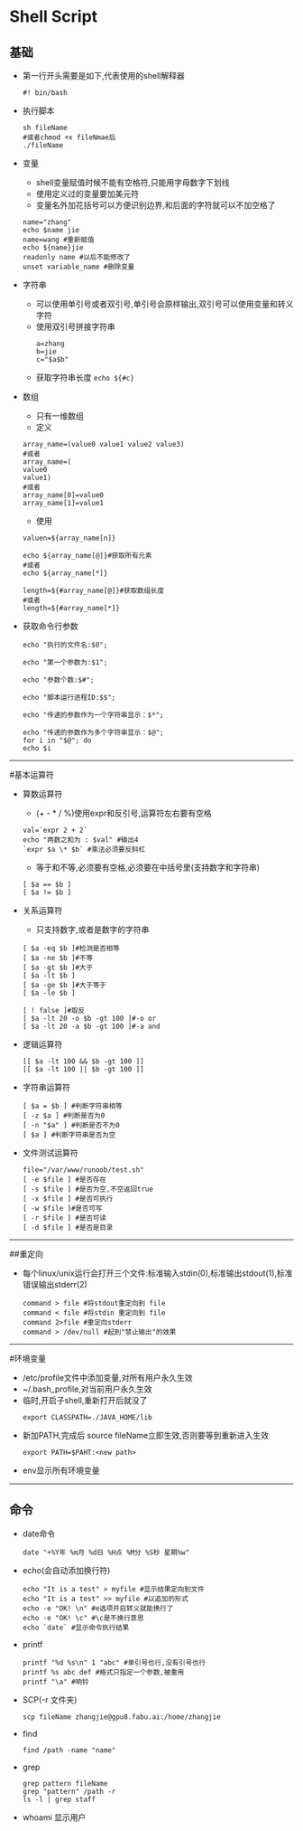 # Shell Script
## 基础
+ 第一行开头需要是如下,代表使用的shell解释器
    ```shell
    #! bin/bash
    ```
+ 执行脚本
    ```shell
    sh fileName
    #或者chmod +x fileNmae后
    ./fileName
    ```

+ 变量
    + shell变量赋值时候不能有空格符,只能用字母数字下划线
    + 使用定义过的变量要加美元符
    + 变量名外加花括号可以方便识别边界,和后面的字符就可以不加空格了
    ```shell
    name="zhang"
    echo $name jie
    name=wang #重新赋值
    echo ${name}jie
    readonly name #以后不能修改了
    unset variable_name #删除变量

+ 字符串
    + 可以使用单引号或者双引号,单引号会原样输出,双引号可以使用变量和转义字符
    + 使用双引号拼接字符串
        ```shell
        a=zhang
        b=jie
        c="$a$b"
        ```
    + 获取字符串长度
        `echo ${#c}`

+ 数组
    + 只有一维数组
    + 定义
    ```shell
    array_name=(value0 value1 value2 value3)
    #或者
    array_name=(
    value0
    value1)
    #或者
    array_name[0]=value0
    array_name[1]=value1
    ```
    + 使用
    ```shell
    valuen=${array_name[n]}

    echo ${array_name[@]}#获取所有元素
    #或者
    echo ${array_name[*]}

    length=${#array_name[@]}#获取数组长度
    #或者
    length=${#array_name[*]}
    ```
+ 获取命令行参数
    ```shell
    echo "执行的文件名:$0";

    echo "第一个参数为:$1";

    echo "参数个数:$#";

    echo "脚本运行进程ID:$$";

    echo "传递的参数作为一个字符串显示：$*";

    echo "传递的参数作为多个字符串显示：$@";
    for i in "$@"; do
    echo $i
    ```

---
#基本运算符
+ 算数运算符
    + (+ - * / %)使用expr和反引号,运算符左右要有空格
    ```shell
    val=`expr 2 + 2`
    echo "两数之和为 : $val" #输出4
    `expr $a \* $b` #乘法必须要反斜杠
    ```
    + 等于和不等,必须要有空格,必须要在中括号里(支持数字和字符串)
    ```shell
    [ $a == $b ]
    [ $a != $b ]
    ```
+ 关系运算符
    + 只支持数字,或者是数字的字符串
    ```shell
    [ $a -eq $b ]#检测是否相等
    [ $a -ne $b ]#不等
    [ $a -gt $b ]#大于
    [ $a -lt $b ]
    [ $a -ge $b ]#大于等于
    [ $a -le $b ]

    [ ! false ]#取反
    [ $a -lt 20 -o $b -gt 100 ]#-o or
    [ $a -lt 20 -a $b -gt 100 ]#-a and
    ```

+ 逻辑运算符
    ```shell
    [[ $a -lt 100 && $b -gt 100 ]] 
    [[ $a -lt 100 || $b -gt 100 ]] 
    ```
+ 字符串运算符
    ```shell
    [ $a = $b ] #判断字符串相等
    [ -z $a ] #判断是否为0
    [ -n "$a" ] #判断是否不为0
    [ $a ] #判断字符串是否为空
    ```

+ 文件测试运算符
    ```shell
    file="/var/www/runoob/test.sh"
    [ -e $file ] #是否存在
    [ -s $file ] #是否为空,不空返回true
    [ -x $file ] #是否可执行
    [ -w $file ]#是否可写
    [ -r $file ] #是否可读
    [ -d $file ] #是否是目录
---
##重定向
+ 每个linux/unix运行会打开三个文件:标准输入stdin(0),标准输出stdout(1),标准错误输出stderr(2)
    ```shell
    command > file #将stdout重定向到 file
    command < file #将stdin 重定向到 file
    command 2>file #重定向stderr
    command > /dev/null #起到"禁止输出"的效果

---
#环境变量
+ /etc/profile文件中添加变量,对所有用户永久生效
+ ~/.bash_profile,对当前用户永久生效
+ 临时,开启子shell,重新打开后就没了
    ```shell
    export CLASSPATH=./JAVA_HOME/lib
    ```
+ 新加PATH,完成后 source fileName立即生效,否则要等到重新进入生效
    ```shell
    export PATH=$PAHT:<new path>
    ```
+ env显示所有环境变量
---
## 命令
+ date命令
    ```shell
    date "+%Y年 %m月 %d日 %H点 %M分 %S秒 星期%w"
    ```
+ echo(会自动添加换行符)
    ```shell
    echo "It is a test" > myfile #显示结果定向到文件
    echo "It is a test" >> myfile #以追加的形式
    echo -e "OK! \n" #e选项开启转义就能换行了
    echo -e "OK! \c" #\c是不换行意思
    echo `date` #显示命令执行结果
    ```
+ printf
    ```shell
    printf "%d %s\n" 1 "abc" #单引号也行,没有引号也行
    printf %s abc def #格式只指定一个参数,被重用
    printf "\a" #响铃

+ SCP(-r 文件夹)
    ```shell
    scp fileName zhangjie@gpu8.fabu.ai:/home/zhangjie
    ```
+ find
    ```shell
    find /path -name "name"
    ```
+ grep
    ```shell
    grep pattern fileName
    grep "pattern" /path -r
    ls -l | grep staff
    ```
+ whoami 显示用户
